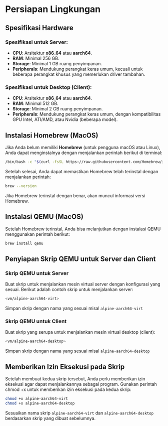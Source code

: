 # Persiapan Lingkungan

## Spesifikasi Hardware

### Spesifikasi untuk Server:

- **CPU**: Arsitektur **x86_64** atau **aarch64**.
- **RAM**: Minimal 256 GB.
- **Storage**: Minimal 1 GB ruang penyimpanan.
- **Peripherals**: Mendukung perangkat keras umum, kecuali untuk beberapa
  perangkat khusus yang memerlukan driver tambahan.

### Spesifikasi untuk Desktop (Client):

- **CPU**: Arsitektur **x86_64** atau **aarch64**.
- **RAM**: Minimal 512 GB.
- **Storage**: Minimal 2 GB ruang penyimpanan.
- **Peripherals**: Mendukung perangkat keras umum, dengan kompatibilitas GPU
  Intel, ATI/AMD, atau Nvidia (beberapa model).

## Instalasi Homebrew (MacOS)

Jika Anda belum memiliki **Homebrew** (untuk pengguna macOS atau Linux), Anda
dapat menginstalnya dengan menjalankan perintah berikut di terminal:

```bash
/bin/bash -c "$(curl -fsSL https://raw.githubusercontent.com/Homebrew/install/HEAD/install.sh)"
```

Setelah selesai, Anda dapat memastikan Homebrew telah terinstal dengan
menjalankan perintah:

```bash
brew --version
```

Jika Homebrew terinstal dengan benar, akan muncul informasi versi Homebrew.

## Instalasi QEMU (MacOS)

Setelah Homebrew terinstal, Anda bisa melanjutkan dengan instalasi QEMU
menggunakan perintah berikut:

```bash
brew install qemu
```

## Penyiapan Skrip QEMU untuk Server dan Client

### Skrip QEMU untuk Server

Buat skrip untuk menjalankan mesin virtual server dengan konfigurasi yang
sesuai. Berikut adalah contoh skrip untuk menjalankan server:

```bash {include="vm/alpine-aarch64-virt"}
<vm/alpine-aarch64-virt>
```

Simpan skrip dengan nama yang sesuai misal `alpine-aarch64-virt`

### Skrip QEMU untuk Client

Buat skrip yang serupa untuk menjalankan mesin virtual desktop (client):

```bash {include="vm/alpine-aarch64-desktop"}
<vm/alpine-aarch64-desktop>
```

Simpan skrip dengan nama yang sesuai misal `alpine-aarch64-desktop`

## Memberikan Izin Eksekusi pada Skrip

Setelah membuat kedua skrip tersebut, Anda perlu memberikan izin eksekusi agar
dapat menjalankannya sebagai program. Gunakan perintah chmod +x untuk memberikan
izin eksekusi pada kedua skrip:

```bash
chmod +x alpine-aarch64-virt
chmod +x alpine-aarch64-desktop
```

Sesuaikan nama skrip `alpine-aarch64-virt` dan `alpine-aarch64-desktop`
berdasarkan skrip yang dibuat sebelumnya.
